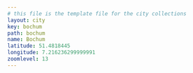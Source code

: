 ```yaml
---
# this file is the template file for the city collections
layout: city
key: bochum
path: bochum
name: Bochum
latitude: 51.4818445
longitude: 7.216236299999991
zoomlevel: 13
---
```

